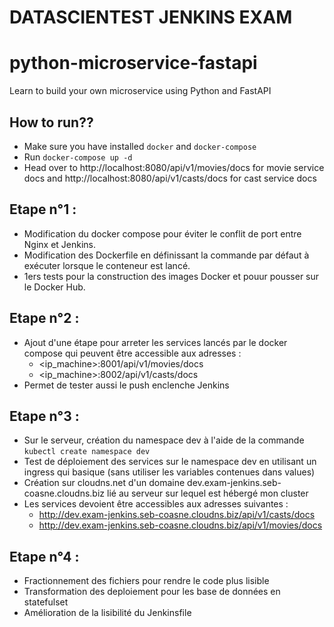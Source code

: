 # DATASCIENTEST JENKINS EXAM
# python-microservice-fastapi
Learn to build your own microservice using Python and FastAPI

## How to run??
 - Make sure you have installed `docker` and `docker-compose`
 - Run `docker-compose up -d`
 - Head over to http://localhost:8080/api/v1/movies/docs for movie service docs 
   and http://localhost:8080/api/v1/casts/docs for cast service docs

## Etape n°1 :
 - Modification du docker compose pour éviter le conflit de port entre Nginx et Jenkins.
 - Modification des Dockerfile en définissant la commande par défaut à exécuter lorsque le conteneur est lancé.
 - 1ers tests pour la construction des images Docker et pouur pousser sur le Docker Hub.

## Etape n°2 :
 - Ajout d'une étape pour arreter les services lancés par le docker compose qui peuvent être accessible aux adresses :
	- <ip_machine>:8001/api/v1/movies/docs
	- <ip_machine>:8002/api/v1/casts/docs
 - Permet de tester aussi le push enclenche Jenkins

## Etape n°3 : 
 - Sur le serveur, création du namespace dev à l'aide de la commande `kubectl create namespace dev`
 - Test de déploiement des services sur le namespace dev en utilisant un ingress qui basique (sans utiliser les variables contenues dans values)
 - Création sur cloudns.net d'un domaine dev.exam-jenkins.seb-coasne.cloudns.biz lié au serveur sur lequel est hébergé mon cluster
 - Les services devoient être accessibles aux adresses suivantes :
	- http://dev.exam-jenkins.seb-coasne.cloudns.biz/api/v1/casts/docs
	- http://dev.exam-jenkins.seb-coasne.cloudns.biz/api/v1/movies/docs

## Etape n°4 :
 - Fractionnement des fichiers pour rendre le code plus lisible
 - Transformation des deploiement pour les base de données en statefulset
 - Amélioration de la lisibilité du Jenkinsfile

